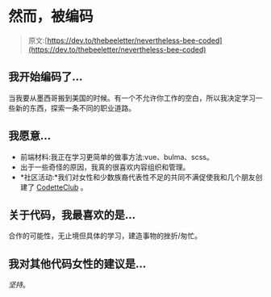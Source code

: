# 然而，被编码

> 原文:[https://dev.to/thebeeletter/nevertheless-bee-coded](https://dev.to/thebeeletter/nevertheless-bee-coded)

## [](#i-began-coding)我开始编码了...

当我要从墨西哥搬到美国的时候。有一个不允许你工作的空白，所以我决定学习一些新的东西，探索一条不同的职业道路。

## [](#i-do)我愿意...

*   前端材料:我正在学习更简单的做事方法:vue、bulma、scss。
*   出于一些奇怪的原因，我真的很喜欢内容组织和管理。
*   *社区活动:*我们对女性和少数族裔代表性不足的共同不满促使我和几个朋友创建了 [CodetteClub](https://twitter.com/CodetteClub) 。

## [](#what-i-like-most-about-code-is)关于代码，我最喜欢的是...

合作的可能性，无止境但具体的学习，建造事物的挫折/匆忙。

## [](#my-advice-for-other-women-who-code-is)我对其他代码女性的建议是...

*坚持*。